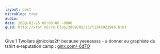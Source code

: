 ```yaml
---
layout: post
microblog: true
audio: 
date: 2009-02-25 00:00:00 -0000
guid: http://xtof.micro.blog/2009/02/25/t1249921980.html
---
```

Give 1 Twollars @nicolas2fr because yeeeessss - à donner au graphiste du tshirt e-reputation camp : [ginx.com/-6d7O](http://ginx.com/-6d7O)
